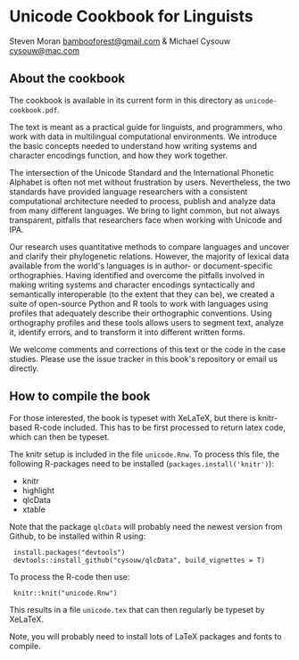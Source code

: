 # Unicode Cookbook for Linguists

Steven Moran <bambooforest@gmail.com> & Michael Cysouw <cysouw@mac.com>


## About the cookbook

The cookbook is available in its current form in this directory as `unicode-cookbook.pdf`.

The text is meant as a practical guide for linguists, and programmers, who work with data in multilingual computational environments. We introduce the basic concepts needed to understand how writing systems and character encodings function, and how they work together.

The intersection of the Unicode Standard and the International Phonetic Alphabet is often not met without frustration by users. Nevertheless, the two standards have provided language researchers with a consistent computational architecture needed to process, publish and analyze data from many different languages. We bring to light common, but not always transparent, pitfalls that researchers face when working with Unicode and IPA. 

Our research uses quantitative methods to compare languages and uncover and clarify their phylogenetic relations. However, the majority of lexical data available from the world's languages is in author- or document-specific orthographies. Having identified and overcome the pitfalls involved in making writing systems and character encodings syntactically and semantically interoperable (to the extent that they can be), we created a suite of open-source Python and R tools to work with languages using profiles that adequately describe their orthographic conventions. Using orthography profiles and these tools allows users to segment text, analyze it, identify errors, and to transform it into different written forms.

We welcome comments and corrections of this text or the code in the case studies. Please use the issue tracker in this book's repository or email us directly.


## How to compile the book

For those interested, the book is typeset with XeLaTeX, but there is knitr-based R-code included. This has to be first processed to return latex code, which can then be typeset.

The knitr setup is included in the file `unicode.Rnw`. To process this file, the following R-packages need to be installed (`packages.install('knitr')`):

- knitr
- highlight
- qlcData
- xtable

Note that the package `qlcData` will probably need the newest version from Github, to be installed within R using:

     install.packages("devtools")
     devtools::install_github("cysouw/qlcData", build_vignettes = T)

To process the R-code then use:
	
     knitr::knit("unicode.Rnw")

This results in a file `unicode.tex` that can then regularly be typeset by XeLaTeX. 

Note, you will probably need to install lots of LaTeX packages and fonts to compile.
